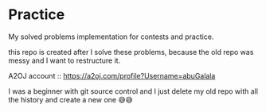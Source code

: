 # Practice
My solved problems implementation for contests and practice.

this repo is created after I solve these problems, because the old repo was messy and I want to restructure it.

A2OJ account :: 
https://a2oj.com/profile?Username=abuGalala

I was a beginner with git source control and I just delete my old repo with all the history and create a new one 😅😅
